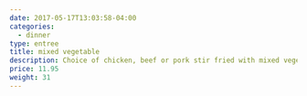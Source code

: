 ```yaml
---
date: 2017-05-17T13:03:58-04:00
categories:
  - dinner
type: entree
title: mixed vegetable
description: Choice of chicken, beef or pork stir fried with mixed vegetables in light soy sauce.
price: 11.95
weight: 31
---
```

